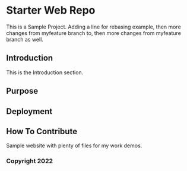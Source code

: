 # Starter Web Repo

This is a Sample Project.  Adding a line for rebasing example, then more changes from myfeature branch to, then more changes from myfeature branch as well.


## Introduction

This is the Introduction section.

## Purpose

## Deployment

## How To Contribute

Sample website with plenty of files for my work demos.

### Copyright 2022

